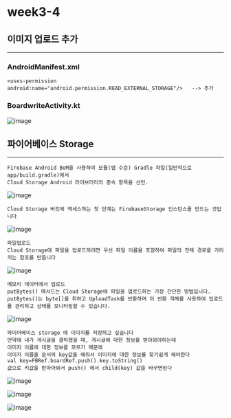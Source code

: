 # week3-4


## 이미지 업로드 추가

---------------------------------



### AndroidManifest.xml

```
<uses-permission android:name="android.permission.READ_EXTERNAL_STORAGE"/>   --> 추가
```

### BoardwriteActivity.kt

![image](https://user-images.githubusercontent.com/97229292/160844031-fda045a5-ab64-4945-812a-ce2486ab85e1.png)


## 파이어베이스 Storage
----------------------------
```
Firebase Android BoM을 사용하여 모듈(앱 수준) Gradle 파일(일반적으로 app/build.gradle)에서
Cloud Storage Android 라이브러리의 종속 항목을 선언.
```
![image](https://user-images.githubusercontent.com/97229292/160848726-35d9457a-8d62-475b-8d9b-89ad05156e60.png)
```
Cloud Storage 버킷에 액세스하는 첫 단계는 FirebaseStorage 인스턴스를 만드는 것입니다

```
![image](https://user-images.githubusercontent.com/97229292/160849138-e45e859f-5fda-40f8-9d1d-08a2d1f4de48.png)


```
파일업로드
Cloud Storage에 파일을 업로드하려면 우선 파일 이름을 포함하여 파일의 전체 경로를 가리키는 참조를 만듭니다
```

![image](https://user-images.githubusercontent.com/97229292/160849374-6a2395f3-228a-4585-b438-bc52177aa0c1.png)


```
메모리 데이터에서 업로드
putBytes() 메서드는 Cloud Storage에 파일을 업로드하는 가장 간단한 방법입니다. 
putBytes()는 byte[]를 취하고 UploadTask를 반환하며 이 반환 객체를 사용하여 업로드를 관리하고 상태를 모니터링할 수 있습니다.
```
![image](https://user-images.githubusercontent.com/97229292/160849555-f2312a61-b3d4-45b9-a560-8d480e457c22.png)


```
파이어베이스 storage 에 이미지를 저장하고 싶습니다
만약에 내가 게시글을 클릭했을 때, 게시글에 대한 정보를 받아와야하는데
이미지 이름에 대한 정보를 모르기 때문에
이미지 이름을 문서의 key값을 해줘서 이미지에 대한 정보를 찾기쉽게 해야한다
val key=FBRef.boardRef.push().key.toString()
값으로 키값을 받아아와서 push() 에서 child(key) 값을 바꾸면된다

```  

![image](https://user-images.githubusercontent.com/97229292/160852662-f273c4ee-e51d-4891-8671-cbf0850f64ec.png)

![image](https://user-images.githubusercontent.com/97229292/160852909-2cd6bfc3-477e-4c3d-b2ef-ef6390ff905c.png)

![image](https://user-images.githubusercontent.com/97229292/160852796-e216b6f5-5213-4ae3-98ff-e79d6d170025.png)


 
            

